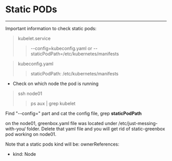 # Static PODs
---

Important information to check static pods:

> kubelet.service
>> --config=kubeconfig.yaml or --staticPodPath=/etc/kubernetes/manifests



> kubeconfig.yaml
>> staticPodPath: /etc/kubernetes/manifests

- Check on which node the pod is running
> ssh node01
>> ps aux | grep kubelet

Find "--config=" part and cat the config file, grep **staticPodPath**

on the node01, greenbox.yaml file was located under /etc/just-messing-with-you/ folder. Delete that yaml file and you will get rid of static-greenbox pod working on node01.

Note that a static pods kind will be:
ownerReferences:
- kind: Node
